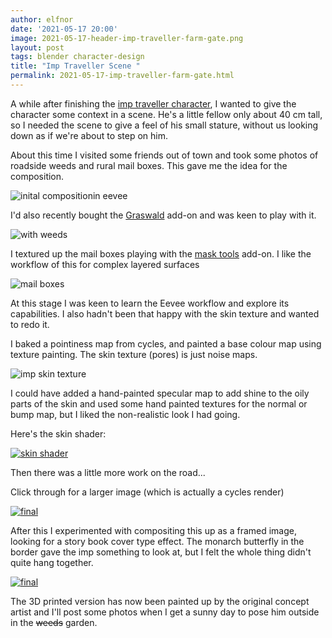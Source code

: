 ```yaml
---
author: elfnor
date: '2021-05-17 20:00'
image: 2021-05-17-header-imp-traveller-farm-gate.png
layout: post
tags: blender character-design
title: "Imp Traveller Scene "
permalink: 2021-05-17-imp-traveller-farm-gate.html
---
```


A while after finishing the [imp traveller character](https://elfnor.com/2021-03-17-imp-traveller.html), I wanted to give the character some context in a scene. He's a little fellow only about 40 cm tall, so I needed the scene to give a feel of his small stature, without us looking down as if we're about to step on him.

About this time I visited some friends out of town and took some photos of roadside weeds and rural mail boxes. This gave me the idea for the composition.

![inital compositionin eevee](../images/2021-05-17/rural_road_imp_011_65c.png)

I'd also recently bought the [Graswald](https://www.graswald3d.com/) add-on and was keen to play with it.

![with weeds](../images/2021-05-17/rural_road_imp_023_32a.png)

I textured up the mail boxes playing with the [mask tools](https://www.blendermarket.com/products/mask-tools) add-on. I like the workflow of this for complex layered surfaces

![mail boxes](../images/2021-05-17/rural_road_imp_033_b4a.png)

At this stage I was keen to learn the Eevee workflow and explore its capabilities. I also hadn't been that happy with the skin texture and wanted to redo it.

I baked a pointiness map from cycles, and painted a base colour map using texture painting. The skin texture (pores) is just noise maps.

![imp skin texture](../images/2021-05-17/rural_road_imp_037_f14.png)

I could have added a hand-painted specular map to add shine to the oily parts of the skin and used some hand painted textures for the normal or bump map, but I liked the non-realistic look I had going.

Here's the skin shader:

[![skin shader](../images/2021-05-17/skin_shader.png)](../images/2021-05-17/skin_shader_large.png)

Then there was a little more work on the road...

Click through for a larger image (which is actually a cycles render)

[![final](../images/2021-05-17/rural_road_imp_045_7c3.png)](../images/2021-05-17/imp_farm_gate_cycles_hd.jpg)

After this I experimented with compositing this up as a framed image, looking for a story book cover type effect. The monarch butterfly in the border gave the imp something to look at, but I felt the whole thing didn't quite hang together.

[![final](../images/2021-05-17/framed_03_small.png)](../images/2021-05-17/framed_03.png)

The 3D printed version has now been painted up by the original concept artist and I'll post some photos when I get a sunny day to pose him outside in the ~~weeds~~ garden.
